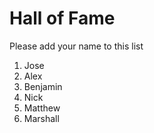 # Hall of Fame
Please add your name to this list

1. Jose
2. Alex
3. Benjamin
4. Nick
5. Matthew
6. Marshall

